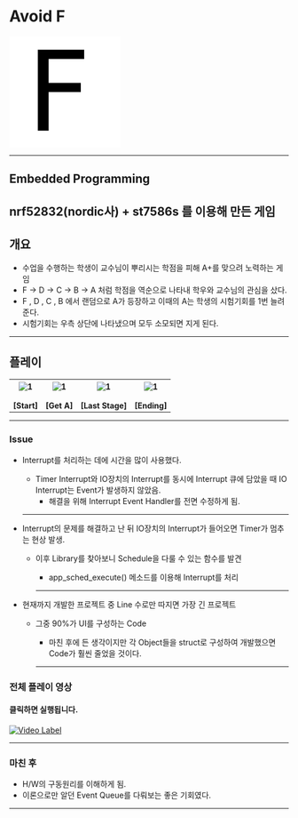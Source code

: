 # Avoid F
<img src="/Icon.png" width="200" height="200" align="center"/>

- - -

## Embedded Programming
## nrf52832(nordic사) + st7586s 를 이용해 만든 게임

## 개요

* 수업을 수행하는 학생이 교수님이 뿌리시는 학점을 피해 A+를 맞으려 노력하는 게임
* F -> D -> C -> B -> A 처럼 학점을 역순으로 나타내 학우와 교수님의 관심을 샀다.
* F , D , C , B 에서 랜덤으로 A가 등장하고 이때의 A는 학생의 시험기회를 1번 늘려준다.
* 시험기회는 우측 상단에 나타냈으며 모두 소모되면 지게 된다.

 - - -
 ## 플레이
 <table>
   <tr>
     <th align="center">
       <img width="200" alt="1" src="https://user-images.githubusercontent.com/11826495/79062706-7a4e8300-7cd7-11ea-822c-2a62250c4156.gif"/>
       <br><br>[Start]
     </th>
     <th align="center">
       <img width="200" alt="1" src="https://user-images.githubusercontent.com/11826495/79062822-5dff1600-7cd8-11ea-983a-181ca71912f1.gif"/>
       <br><br>[Get A] 
    </th>
     <th align="center">
      <img width="200" alt="1" src="https://user-images.githubusercontent.com/11826495/79062868-c64df780-7cd8-11ea-9156-3713c43e945c.gif"/>
       <br><br>[Last Stage]
    </th>
     <th align="center">
      <img width="200" alt="1" src="https://user-images.githubusercontent.com/11826495/79062922-30669c80-7cd9-11ea-93c1-588d61bfff07.gif"/>
       <br><br>[Ending]
    </th>
  </tr>
</table>


- - -

### Issue

* Interrupt를 처리하는 데에 시간을 많이 사용했다.
  * Timer Interrupt와 IO장치의 Interrupt를 동시에 Interrupt 큐에 담았을 때 IO Interrupt는 Event가 발생하지 않았음.
    * 해결을 위해 Interrupt Event Handler를 전면 수정하게 됨.
  
  - - - 
  
* Interrupt의 문제를 해결하고 난 뒤 IO장치의 Interrupt가 들어오면 Timer가 멈추는 현상 발생.
  * 이후 Library를 찾아보니 Schedule을 다룰 수 있는 함수를 발견
    * app_sched_execute() 메소드를 이용해 Interrupt를 처리
    
     - - - 
    
* 현재까지 개발한 프로젝트 중 Line 수로만 따지면 가장 긴 프로젝트
  * 그중 90%가 UI를 구성하는 Code
    * 마친 후에 든 생각이지만 각 Object들을 struct로 구성하여 개발했으면 Code가 훨씬 줄었을 것이다.
    
     - - - 
     
### 전체 플레이 영상

#### 클릭하면 실행됩니다.

[![Video Label](http://img.youtube.com/vi/oYZV6ba-SUc/0.jpg)](https://youtu.be/oYZV6ba-SUc?t=0s)

- - -
     
### 마친 후

* H/W의 구동원리를 이해하게 됨.
* 이론으로만 알던 Event Queue를 다뤄보는 좋은 기회였다.

 - - - 

